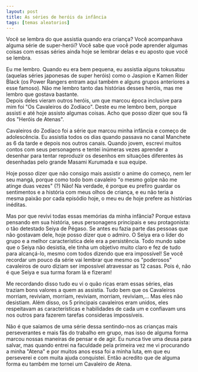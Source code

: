 ```yaml
---
layout: post
title: As séries de heróis da infância
tags: [temas aleatorios]
---
```


Você se lembra do que assistia quando era criança? Você acompanhava alguma série de super-herói? Você sabe que você pode aprender algumas coisas com essas séries ainda hoje se lembrar delas e eu aposto que você se lembra.

Eu me lembro. Quando eu era bem pequena, eu assistia alguns tokusatsu (aquelas séries japonesas de super heróis) como o Jaspion e Kamen Rider Black (os Power Rangers entram aqui também e alguns grupos anteriores a esse famoso). Não me lembro tanto das histórias desses heróis, mas me lembro que gostava bastante.  
Depois deles vieram outros heróis, um que marcou época inclusive para mim foi "Os Cavaleiros do Zodíaco". Deste eu me lembro bem, porque assisti e até hoje assisto algumas coisas. Acho que posso dizer que sou fã dos "Heróis de Atenas".

Cavaleiros do Zodíaco foi a série que marcou minha infância e começo de adolescência. Eu assistia todos os dias quando passava no canal Manchete as 6 da tarde e depois nos outros canais. Quando jovem, escrevi muitos contos com seus personagens e tentei inúmeras vezes aprender a desenhar para tentar reproduzir os desenhos em situações diferentes às desenhadas pelo grande Masami Kurumada e sua equipe.

Hoje posso dizer que não consigo mais assistir o anime do começo, nem ler seu mangá, porque como todo bom cavaleiro "o mesmo golpe não me atinge duas vezes" (?) Não! Na verdade, é porque eu prefiro guardar os sentimentos e a história com meus olhos de criança, e eu não teria a mesma paixão por cada episódio hoje, o meu eu de hoje prefere as histórias inéditas.

Mas por que revivi todas essas memórias da minha infância? Porque estava pensando em sua história, seus personagens principais e seu protagonista: o tão detestado Seiya de Pégaso. Se antes eu fazia parte das pessoas que não gostavam dele, hoje posso dizer que o admiro. O Seiya era o líder do grupo e a melhor característica dele era a persistência. Todo mundo sabe que o Seiya não desistia, ele tinha um objetivo muito claro e fez de tudo para alcançá-lo, mesmo com todos dizendo que era impossível! Se você recordar um pouco da série vai lembrar que mesmo os "poderosos" cavaleiros de ouro diziam ser impossível atravessar as 12 casas. Pois é, não é que Seiya e sua turma foram lá e fizeram!

Me recordando disso tudo eu vi o quão ricas eram essas séries, elas traziam bons valores a quem as assistia. Tudo bem que os Cavaleiros morriam, reviviam, morriam, reviviam, morriam, reviviam,... Mas eles não desistiam. Além disso, os 5 principais cavaleiros eram unidos, eles respeitavam as características e habilidades de cada um e confiavam uns nos outros para fazerem tarefas consideras impossíveis.

Não é que saíamos de uma série dessa sentindo-nos as crianças mais perseverantes e mais fãs do trabalho em grupo, mas isso de alguma forma marcou nossas maneiras de pensar e de agir. Eu nunca tive uma deusa para salvar, mas quando entrei na faculdade pela primeira vez me vi procurando a minha "Atena" e por muitos anos essa foi a minha luta, em que eu perseverei e com muita ajuda conquistei. Então acredito que de alguma forma eu também me tornei um Cavaleiro de Atena.
